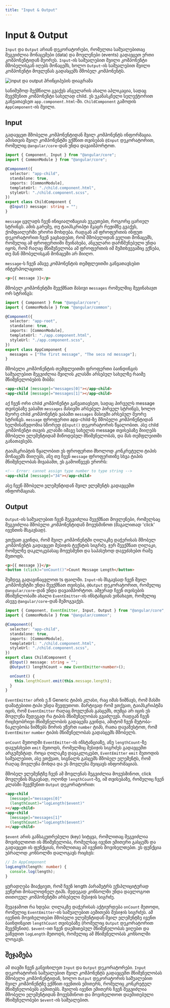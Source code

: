 ```yaml
---
title: "Input & Output"
---
```


# Input & Output

`Input` და `Output` არიან დეკორატორები, რომელთა საშუალებითაც შეგვიძლია მონაცემები (data) და მოვლენები (events)
გადავცეთ ერთი კომპონენტიდან მეორეს. `Input`-ის საშუალებით შვილი კომპონენტი მშობელისგან იღებს
მონაცემს, ხოლო `Output`-ის საშუალებით შვილი კომპონენტი მოვლენას გადასცემს მშობელ კომპონენტს.

![input და output პრინციპების დიაგრამა](/assets/media/input-output.png)

სანიმუშოდ შექმნილი გვაქვს ანგულარის ახალი აპლიკაცია, სადაც შევქმენით კომპონენტი სახელად child.
ეს უკანასკნელი სელექტორით განვათავსეთ `app.component.html`-ში. `ChildComponent` გამოდის `AppComponent`-ის
შვილი.

## Input

გადავცეთ მშობელი კომპონენტიდან შვილ კომპონენტს ინფორმაცია. ამისთვის შვილ კომპონენტში ვქმნით თვისებას
`@Input` დეკორატორით, რომელიც `@angular/core`-დან უნდა დავაიმპორტოთ.

```ts
import { Component, Input } from "@angular/core";
import { CommonModule } from "@angular/core";

@Component({
  selector: "app-child",
  standalone: true,
  imports: [CommonModule],
  templateUrl: "./child.component.html",
  styleUrl: "./child.component.scss",
})
export class ChildComponent {
  @Input() message: string = "";
}
```

`message` ცვლადს ჩვენ ინიციალიზაციას ვუკეთებთ, როგორც ცარიელ სტრინგს.
ამის გარეშე, თუ ტაიპსკრიპტი მკაცრ რეჟიმზე გვაქვს, ქომფაილერში ერორი მოხდება.
რადგან ამ ფროფერთის ინფუთ დეკორატორით ჩვენ ვაცხადებთ, რომ მშობელიდან ველით
მონაცემს, რომელიც ამ ფროფერთიში შეინახება, ანგულარი დარწმუნებული უნდა იყოს, რომ
რაღაც მნიშვნელობა ამ ფროფერთის იმ შემთხვევაშიც ექნება, თუ მან მშობელისგან მონაცემი
არ მიიღო.

`message`-ს ჩვენ ამავე კომპონენტის თემფლეითში განვათავსებთ ინტერპოლაციით:

```html
<p>{{ message }}</p>
```

მშობელ კომპონენტში შევქმნათ მასივი `messages` რომელშიც შევინახავთ ორ სტრინგს:

```ts
import { Component } from "@angular/core";
import { CommonModule } from "@angular/common";

@Component({
  selector: "app-root",
  standalone: true,
  imports: [CommonModule],
  templateUrl: "./app.component.html",
  styleUrl: "./app.component.scss",
})
export class AppComponent {
  messages = ["The first message", "The seco nd message"];
}
```

მშობელი კომპონენტის თემფლეითში ფროფერთი ბაინდინგის საშუალებით შეგვიძლია
შვილის კლასში არსებულ სახელზე რაიმე მნიშვნელობების მიბმა:

```html
<app-child [message]="messages[0]"></app-child>
<app-child [message]="messages[1]"></app-child>
```

აქ ჩვენ ორი child კომპონენტი განვათავსეთ, სადაც პირველს message თვისებაზე
ვაბამთ `messages` მასივში არსებულ პირველ სტრინგს, ხოლო მეორე child კომპონენტს
ვაბამთ `messages` მასივში არსებულ მეორე სტრინგს. `message` ფროფერთი app-child-ზე
მშობელი კომპონენტიდან ხელმისაწვდომია სწორედ `@Input()` დეკორატორის წყალობით.
ასე child კომპონენტი თავის კლასში იმავე სახელის message თვისებაზე მიიღებს მშობელი
ელემენტიდამ მიწოდებულ მნიშვნელობას, და მას თემფლეითში განათავსებს.

ტაიპსკრიპტის წყალობით ეს ფროფერთი მხოლოდ კონკრეტული ტიპის მონაცემს მიიღებს,
ანუ თუ ჩვენ `message` ფროფერთიზე სხვა ტიპის მნიშვნელობას მივაბამთ, ეს გამოიწვევს
ერორს:

```html
<!-- Error: cannot assign type number to type string -->
<app-child [message]="34"></app-child>
```

ასე ჩვენ მშობელი ელემენტიდან შვილ ელემენტს გადავცემთ ინფორმაციას.

## Output

`Output`-ის საშუალებით ჩვენ შეგვიძლია შევქმნათ მოვლენები, რომელსაც შეგვიძლია მშობელი
კომპონენტიდან მოვუსმინოთ (მაგალითად 'click' ივენთის მსგავსად).

ვთქვათ გვინდა, რომ შვილ კომპონენტში ღილაკზე დაჭერისას მშობელ კომპონენტს გადავცეთ
მესიჯის ტექსტის სიგრძე. ჯერ შევქმნათ ღილაკი, რომელზე დაკლიკებასაც მოვუსმენთ და
საპასუხოდ დავუძახებთ რამე მეთოდს.

```html
<p>{{ message }}</p>
<button (click)="onCount()">Count Message Length</button>
```

შემდეგ გადავინაცვლოთ ts ფაილში. `Input`-ის მსგავსად
ჩვენ შვილ კომპონენტში უნდა შევქმნათ თვისება, `@Output` დეკორატორით, რომელიც
`@angular/core`-დან უნდა დავაიმპორტოთ. ამჯერად ჩვენ თვისების მნიშვნლობაში ახალი
`EventEmitter`-ის ინსტანციას ვინახავთ, რომელიც ასევე `@angular/core`-დან შემოგვაქვს.

```ts
import { Component, EventEmitter, Input, Output } from "@angular/core";
import { CommonModule } from "@angular/common";

@Component({
  selector: "app-child",
  standalone: true,
  imports: [CommonModule],
  templateUrl: "./child.component.html",
  styleUrl: "./child.component.scss",
})
export class ChildComponent {
  @Input() message: string = "";
  @Output() lengthCount = new EventEmitter<number>();

  onCount() {
    this.lengthCount.emit(this.message.length);
  }
}
```

`EventEmitter` არის ე.წ Generic ტიპის კლასი, რაც იმას ნიშნავს, რომ მასში დამატებითი
ტიპი უნდა შევფუთოთ. მარტივად რომ ვთქვათ, ტაიპსკრიპტმა იცის, რომ `EventEmitter` რაღაც
მოვლენას გასცემს, თუმცა არ იცის ეს მოვლენა შედეგად რა ტიპის მნიშვნელობას გვაძლევს.
რადგან ჩვენ რიცხვობრივი მნიშვნელობის გადაცემა გვინდა, ამიტომ
ჩვენ მეტობა-ნაკლებობა ნიშნებს შორის ვწერთ `number` ტიპს, რათა დავაზუსტოთ, რომ `EventEmiter`
`number` ტიპის მნიშვნელობას გადასცემს მშობელს.

`onCount` მეთოდში `EventEmitter`-ის ინსტანციაზე, ანუ `lengthCount`-ზე დავუძახებთ `emit` მეთოდს,
რომელშიც მესიჯის სიგრძეს გადავცემთ არგუმენტად. როცა ღილაკზე დავაკლიკებთ, `EventEmitter` `emit`
მეთოდის საშუალებით, ასე ვთქვათ, სიგნალს გასცემს მშობელ ელემენტს, რომ რაღაც მოვლენა მოხდა და
ეს მოვლენა შეიცავს ინფორმაციას.

მშობელ ელემენტზე ჩვენ ამ მოვლენას შეგვიძლია მოვუსმინოთ, click მოვლენის მსგავსად, ოღონდ
`lengthCount`-ზე, იმ თვისებაზე, რომელიც ჩვენ კლასში შევქმენით `Output` დეკორატორით:

```html
<app-child
  [message]="messages[0]"
  (lengthCount)="logLength($event)"
></app-child>
<app-child
  [message]="messages[1]"
  (lengthCount)="logLength($event)"
></app-child>
```

`$event` არის განსაკუთრებული (key) სიტყვა, რომლითაც შეგვიძლია მოვიხელთოთ ის მნიშვნელობა, რომელსაც
ივენთ ემითერი გასცემს და გადავცეთ ის ფუნქციას, რომლითაც ამ ივენთს მოვიხელთებთ. ეს ფუნქცია უბრალოდ
კონსოლში დალოგავს რიცხვს:

```ts
// In AppComponent
logLength(length: number) {
  console.log(length);
}
```

ყურადღება მიაქციეთ, რომ ჩვენ length პარამეტრს ექსპლიციტურად ვუწერთ მოსალოდნელ ტიპს.
შედეგად კონსოლში უნდა დავლოგოთ თითოეულ კომპონენტში არსებული მესიჯის სიგრძე.

შევაჯამოთ რა ხდება: ღილაკზე დაჭერისას აქტიურდება `onCount` მეთოდი, რომელიც `EventEmitter`-ის
საშუალებით აემითებს მესიჯის სიგრძეს. ამ ივენთს მოვიხელთებთ მშობელი ელემენტიდან შვილ ელემენტზე
ივენთ ბაინდინგით `lengthCount` თვისებაზე (რომელიც `Output` დეკორატორით შევქმენით). `$event`-ით
ჩვენ დაემითებულ მნიშვნელობას ვიღებთ და ვაწვდით `logLength` მეთოდს, რომელიც ამ მნიშვნელობას
კონსოლში ლოგავს.

## შეჯამება

ამ თავში ჩვენ განვიხილეთ `Input` და `Output` დეკორატორები. `Input` დეკორატორის საშუალებით
შვილ კომპონენტს გადავცემთ მნიშვნელობას მშობელი კომპონენტიდან, ხოლო `Output` დეკორატორის
საშუალებით შვილ კომპონენტზე ვქმნით ივენთის ემითერს, რომელიც კონკრეტულ მნიშვნელობებს
აემითებს. შვილის ივენთ ემითერს ჩვენ შეგვიძლია მშობელი ელემენტიდან მოვუსმინოთ და მოვიხელთოთ
დაემითებული მნიშვნელობები `$event`-ის საშუალებით.
